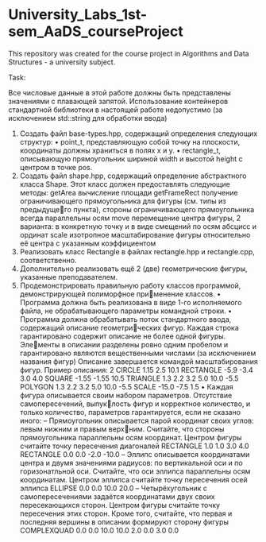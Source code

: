 # University_Labs_1st-sem_AaDS_courseProject
This repository was created for the course project in Algorithms and Data Structures - a university subject.

Task:

Все числовые данные в этой работе должны быть представлены значениями с плавающей запятой.
Использование контейнеров стандартной библиотеки в настоящей работе недопустимо (за исключением
std::string для обработки ввода)
1. Создать файл base-types.hpp, содержащий определения следующих структур:
• point_t, представляющую собой точку на плоскости, координаты должны храниться в полях
x и y.
• rectangle_t, описывающую прямоугольник шириной width и высотой height с центром в точке
pos.
2. Создать файл shape.hpp, содержащий определение абстрактного класса Shape. Этот класс должен
предоставлять следующие методы:
getArea вычисление площади
getFrameRect получение ограничивающего прямоугольника для фигуры (см. типы из предыдущего пункта), стороны ограничивающего прямоугольника всегда параллельны осям
move перемещение центра фигуры, 2 варианта: в конкретную точку и в виде смещений по осям
абсцисс и ординат
scale изотропное масштабирование фигуры относительно её центра с указанным коэффициентом
3. Реализовать класс Rectangle в файлах rectangle.hpp и rectangle.cpp, соответственно.
4. Дополнительно реализовать ещё 2 (две) геометрические фигуры, указанные преподавателем.
5. Продемонстрировать правильную работу классов программой, демонстрирующей полиморфное применение классов.
• Программа должна быть реализована в виде 1-го исполняемого файла, не обрабатывающего
параметры командной строки.
• Программа должна обрабатывать поток стандартного ввода, содержащий описание геометрических фигур. Каждая строка гарантировано содержит описание не более одной фигуры. Элементы в описании разделены ровно одним пробелом и гарантировано являются вещественными
числами (за исключением названия фигур) Описание завершается командой масштабирования
фигур. Пример описания:
2
CIRCLE 1.15 2.5 10.1
RECTANGLE -5.9 -3.4 3.0 4.0
SQUARE -1.55 -1.55 10.5
TRIANGLE 1.3 2.2 3.2 5.0 10.0 -5.5
POLYGON 1.3 2.2 3.2 5.0 10.0 -5.5
SCALE -15.0 -7.5 1.5
• Каждая фигура описывается своим набором параметров. Отсутствие самопересечений, выпуклость фигур и корректное количество, и только количество, параметров гарантируется, если не
сказано иного:
– Прямоугольник описывается парой координат своих углов: левым нижним и правым верхним. Считайте, что стороны прямоугольника параллельны осям координат. Центром фигуры считайте точку пересечения диагоналей
RECTANGLE 1.0 1.0 3.0 4.0
RECTANGLE 0.0 0.0 -2.0 -10.0
– Эллипс описывается координатами центра и двумя значениями радиусов: по вертикальной
оси и по горизонатльной оси. Считайте, что оси эллипса параллельны осям координатам.
Центром эллипса считайте точку пересечения осей эллипса
ELLIPSE 0.0 0.0 10.0 20.0
– Четырёхугольник с самопересечениями задаётся координатами двух своих пересекающихся
сторон. Центром фигуры считайте точку пересечения этих сторон. Кроме того, считайте,
что первая и последняя вершины в описании формируют сторону фигуры
COMPLEXQUAD 0.0 0.0 10.0 10.0 2.0 0.0 3.0 0.0

